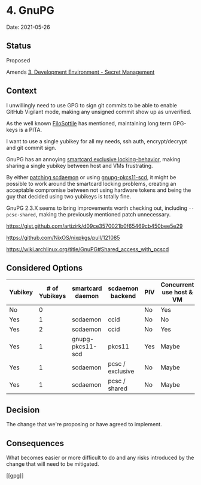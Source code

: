 # 4. GnuPG

Date: 2021-05-26

## Status

Proposed

Amends [3. Development Environment - Secret Management](0003-development-environment-secret-management.md)

## Context

I unwillingly need to use GPG to sign git commits to be able to enable GitHub Vigilant mode, making any unsigned commit show up as unverified.

As the well known [FiloSottile](https://blog.filippo.io/giving-up-on-long-term-pgp/) has mentioned, maintaining long term GPG-keys is a PITA.

I want to use a single yubikey for all my needs, ssh auth, encrypt/decrypt and git commit sign.

GnuPG has an annoying [smartcard exclusive locking-behavior](https://github.com/OpenSC/OpenSC/issues/953), making sharing a single yubikey between host and VMs frustrating.

By either [patching scdaemon](https://github.com/Jehops/freebsd-ports-legacy/commit/1368c2552cb8cd5a1c64f2032366351aae4898cf) or using [gnupg-pkcs11-scd](https://manpages.debian.org/testing/gnupg-pkcs11-scd/gnupg-pkcs11-scd.1.en.html), it might be possible to work around the smartcard locking problems, creating an acceptable compromise between not using hardware tokens and being the guy that decided using two yubikeys is totally fine.

GnuPG 2.3.X seems to bring improvements worth checking out, including `--pcsc-shared`, making the previously mentioned patch unnecessary.

https://gist.github.com/artizirk/d09ce3570021b0f65469cb450bee5e29

https://github.com/NixOS/nixpkgs/pull/121085

https://wiki.archlinux.org/title/GnuPG#Shared_access_with_pcscd

## Considered Options

| Yubikey | # of Yubikeys  | smartcard daemon | scdaemon backend | PIV | Concurrent use host & VM | Setup Eccentricity |
| ------- | -------------- | ---------------- | ---------------- | --- | ------------------------ | ------------------ |
| No      | 0              |                  |                  | No  | Yes                      | 2                  |
| Yes     | 1              | scdaemon         | ccid             | No  | No                       | 3                  |
| Yes     | 2              | scdaemon         | ccid             | No  | Yes                      | 7                  |
| Yes     | 1              | gnupg-pkcs11-scd | pkcs11           | Yes | Maybe                    | 9                  |
| Yes     | 1              | scdaemon         | pcsc / exclusive | No  | Maybe                    | 4                  |
| Yes     | 1              | scdaemon         | pcsc / shared    | No  | Maybe                    | 5                  |

## Decision

The change that we're proposing or have agreed to implement.

## Consequences

What becomes easier or more difficult to do and any risks introduced by the change that will need to be mitigated.

[[gpg]]

